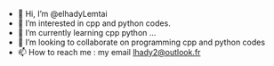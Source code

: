 - 👋 Hi, I’m @elhadyLemtai
- 👀 I’m interested in cpp and python codes.
- 🌱 I’m currently learning cpp python ...
- 💞️ I’m looking to collaborate on programming cpp and python codes 
- 📫 How to reach me : my email lhady2@outlook.fr

<!---
elhadyLemtai/elhadyLemtai is a ✨ special ✨ repository because its `README.md` (this file) appears on your GitHub profile.
You can click the Preview link to take a look at your changes.
--->
